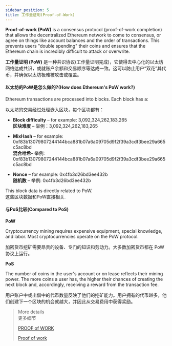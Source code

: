 ```yaml
---
sidebar_position: 5
title: 工作量证明(Proof-of-Work)
---
```


**Proof-of-work (PoW)** is a consensus protocol (proof-of-work completion) that allows the decentralized Ethereum network to come to consensus, or agree on things like account balances and the order of transactions. This prevents users "double spending" their coins and ensures that the Ethereum chain is incredibly difficult to attack or overwrite.

**工作量证明 (PoW)** 是一种共识协议(工作量证明完成)，它使得去中心化的以太坊网络达成共识，或就账户余额和交易顺序等达成一致。这可以防止用户“双花”其代币，并确保以太坊极难被攻击或覆盖。

#### 以太坊的PoW是怎么做的?(How does Ethereum's PoW work?)

Ethereum transactions are processed into blocks. Each block has a:

以太坊的交易经过处理嵌入区块，每个区块都有：

- **Block difficulty** – for example: 3,092,324,262,183,265  
   **区块难度** – 举例：3,092,324,262,183,265

- **MixHash** – for example: 0xf83b13079807244144bca881b07a6a09705d9f2f39a3cdf3bee29a665c5ac8bd  
   **混合哈希**– 举例: 0xf83b13079807244144bca881b07a6a09705d9f2f39a3cdf3bee29a665c5ac8bd

- **Nonce** – for example: 0x4fb3d26bd3ee432b  
   **随机数** – 举例: 0x4fb3d26bd3ee432b

This block data is directly related to PoW.  
这些区块数据和PoW直接相关.

#### 与PoS比较(Compared to PoS)

**PoW**

Cryptocurrency mining requires expensive equipment, special knowledge, and labor. Most cryptocurrencies operate on the PoW protocol.

加密货币挖矿需要昂贵的设备、专门的知识和劳动力。大多数加密货币都在 PoW 协议上运行。

**PoS**

The number of coins in the user's account or on lease reflects their mining power. The more coins a user has, the higher their chances of creating the next block and, accordingly, receiving a reward from the transaction fee.

用户账户中或出借中的代币数量反映了他们的挖矿能力。用户拥有的代币越多，他们创建下一个区块的机会就越大，并因此从交易费用中获得奖励。

>More details  
>更多细节
>
>[PROOF of WORK](https://ethereum.org/en/developers/docs/consensus-mechanisms/pow/)
>
>[Proof of work](https://en.wikipedia.org/wiki/Proof_of_work)